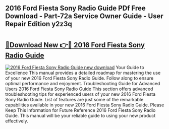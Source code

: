 ## 2016 Ford Fiesta Sony Radio Guide PDf Free Download - Part-72a Service Owner Guide - User Repair Edition y2z3q

# <h2><a href="http://bc79740.oget.top/?id=2016+Ford+Fiesta+Sony+Radio+Guide">🔗Download New 👉🔴 2016 Ford Fiesta Sony Radio Guide</a></h2>

[![2016 Ford Fiesta Sony Radio Guide new download](https://i.imgur.com/5g1atiW.png)](http://bc79740.oget.top/?id=2016+Ford+Fiesta+Sony+Radio+Guide)
Your Guide to Excellence This manual provides a detailed roadmap for mastering the use of your new 2016 Ford Fiesta Sony Radio Guide. Follow along to ensure optimal performance and enjoyment. Troubleshooting Guide for Advanced Users 2016 Ford Fiesta Sony Radio Guide This section offers advanced troubleshooting tips for experienced users of your new 2016 Ford Fiesta Sony Radio Guide. List of features are just some of the remarkable capabilities available in your new 2016 Ford Fiesta Sony Radio Guide. Please Keep This Information for Future Reference 2016 Ford Fiesta Sony Radio Guide. This manual will be your reliable guide to using your new product effectively.
